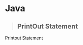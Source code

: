 # Java

>## PrintOut Statement 
[Printout Statement](https://github.com/shreyash00007/java/blob/main/helloworld.java)

